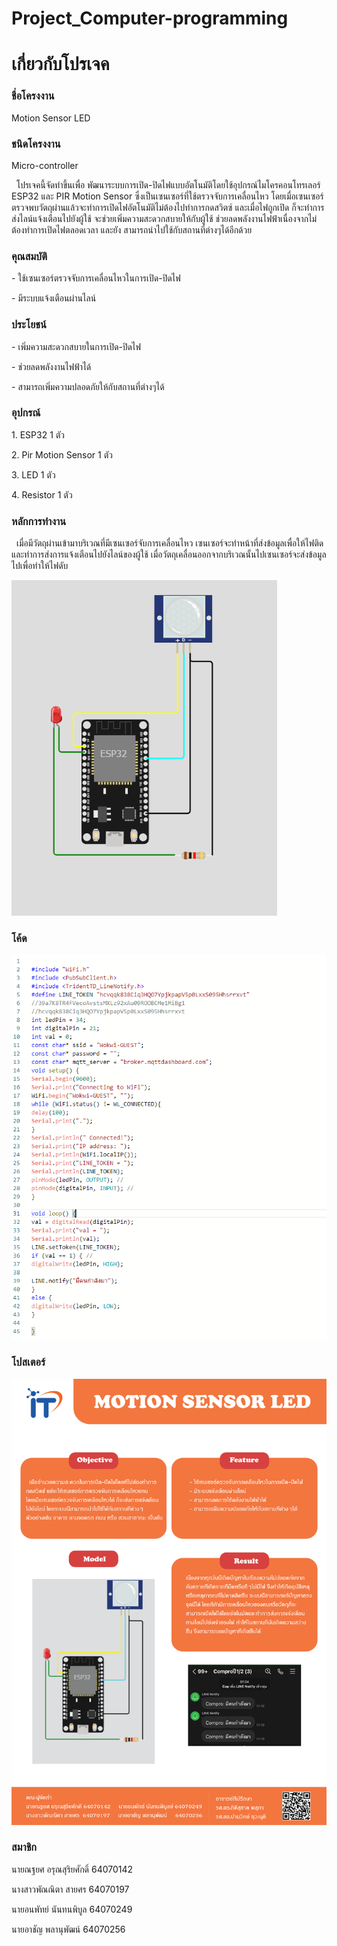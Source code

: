 # Project_Computer-programming
<!DOCTYPE html>
<html lang="en">
<head>
</head>
<body>
    <h1>เกี่ยวกับโปรเจค</h1>
    <h3>ชื่อโครงงาน</h3><p>Motion Sensor LED</p>
    <h3>ชนิดโครงงาน</h3><p>Micro-controller</p>
    <p>&nbsp&nbspโปรเจคนี้จัดทำขึ้นเพื่อ พัฒนาระบบการเปิด-ปิดไฟแบบอัตโนมัติโดยใช้อุปกรณ์ไมโครคอนโทรเลอร์ ESP32 และ PIR Motion Sensor
        ซึ่งเป็นเซนเซอร์ที่ใช้ตรวจจับการเคลื่อนไหว โดยเมื่อเซนเซอร์ตรวจพบวัตถุผ่านแล้วจะทำการเปิดไฟอัตโนมัติไม่ต้องไปทำการกดสวิตซ์ และเมื่อไฟถูกเปิด
        ก็จะทำการส่งไลน์แจ้งเตือนไปยังผู้ใช้ จะช่วยเพิ่มความสะดวกสบายให้กับผู้ใช้ ช่วยลดพลังงานไฟฟ้าเนื่องจากไม่ต้องทำการเปิดไฟตลอดเวลา และยัง
        สามารถนำไปใช้กับสถานที่ต่างๆได้อีกด้วย
    </p>
    <h3>คุณสมบัติ</h3>
    <p>- ใช้เซนเซอร์ตรวจจับการเคลื่อนไหวในการเปิด-ปิดไฟ</p>
    <p>- มีระบบแจ้งเตือนผ่านไลน์</p>
    <h3>ประโยชน์</h3>
    <p>- เพิ่มความสะดวกสบายในการเปิด-ปิดไฟ</p>
    <p>- ช่วยลดพลังงานไฟฟ้าได้</p>
    <p>- สามารถเพิ่มความปลอดภัยให้กับสถานที่ต่างๆได้</p>
    <h3>อุปกรณ์</h3>
    <p>1. ESP32 1 ตัว</p>
    <p>2. Pir Motion Sensor 1 ตัว</p>
    <p>3. LED 1 ตัว</p>
    <p>4. Resistor 1 ตัว</p>
    <h3>หลักการทำงาน</h3>
    <p>&nbsp&nbspเมื่อมีวัตถุผ่านเข้ามาบริเวณที่มีเซนเซอร์จับการเคลื่อนไหว เซนเซอร์จะทำหน้าที่ส่งข้อมูลเพื่อให้ไฟติดและทำการส่งการแจ้งเตือนไปยังไลน์ของผู้ใช้
       เมื่อวัตถุเคลื่อนออกจากบริเวณนั้นไปเซนเซอร์จะส่งข้อมูลไปเพื่อทำให้ไฟดับ 
    </p>
    <img src="img/board.png" alt="">
    <h3>โค้ด</h3>
    <img src="img/code.png" alt="code">
    <h3>โปสเตอร์</h3>
    <img src="img/poster.png" alt="">
    <h3>สมาชิก</h3>
    <p>นายณฐยศ อรุณสุริยศักดิ์ 64070142</p>
    <p>นางสาวพัณณิตา สายศร  64070197</p>
    <p>นายอนพัทย์ นันทนพิบูล 64070249</p>
    <p>นายอาชัญ พลานุพัฒน์   64070256</p>
</body>
</html>
